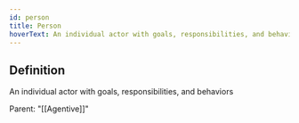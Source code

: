 ```yaml
---
id: person
title: Person
hoverText: An individual actor with goals, responsibilities, and behaviors
---
```

## Definition
An individual actor with goals, responsibilities, and behaviors

Parent: "[[Agentive]]"